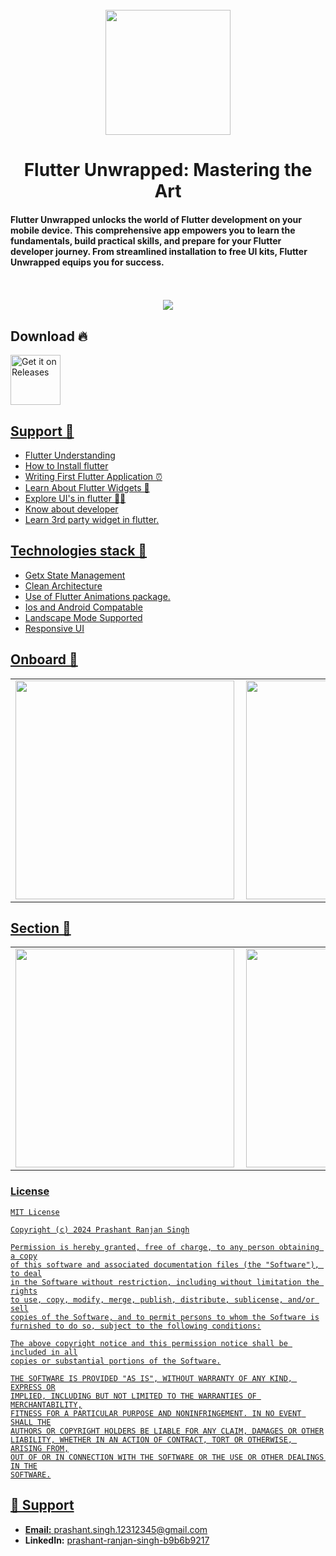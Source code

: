 <div align="center">
</br>
<img src="https://raw.githubusercontent.com/Prashant-ranjan-singh-123/flutter-Unwrapped/master/assets/images/logo_no_bg.png" width="200" />

</div>

<h1 align="center">Flutter Unwrapped: Mastering the Art </h1>
<h4 align="left">Flutter Unwrapped unlocks the world of Flutter development on your mobile device. This comprehensive app empowers you to learn the fundamentals, build practical skills, and prepare for your Flutter developer journey.  From streamlined installation to free UI kits, Flutter Unwrapped equips you for success. </h4>

</br>

<div align="center">
</br>
<img src="https://github.com/Prashant-ranjan-singh-123/flutter-Unwrapped/blob/master/readme_image/priview.png?raw=true"/>

</div>

## Download 🔥
[<img src="https://raw.githubusercontent.com/flocke/andOTP/master/assets/badges/get-it-on-github.png" alt="Get it on Releases" height="80">](https://github.com/Prashant-ranjan-singh-123/flutter-Unwrapped/releases/download/apk-02/app-release.apk)
<a href="https://apt.izzysoft.de/fdroid/index/apk/ru.aleshin.timeplanner" target="_blank">

## Support 📱
- Flutter Understanding
- How to Install flutter
- Writing First Flutter Application ⏰
- Learn About Flutter Widgets 📐
- Explore UI's in flutter 🖤🤍
- Know about developer
- Learn 3rd party widget in flutter.


## Technologies stack 🚀
- Getx State Management
- Clean Architecture
- Use of Flutter Animations package.
- Ios and Android Compatable
- Landscape Mode Supported
- Responsive UI

## Onboard 📸
<table>
  <tr>
    <td valign="top"><img src="https://raw.githubusercontent.com/Prashant-ranjan-singh-123/flutter-Unwrapped/master/readme_image/1.png" align="left" width="350dp"></td>
    <td valign="top"><img src="https://raw.githubusercontent.com/Prashant-ranjan-singh-123/flutter-Unwrapped/master/readme_image/2.png" align="center" width="350dp"></td>
    <td valign="top"><img src="https://raw.githubusercontent.com/Prashant-ranjan-singh-123/flutter-Unwrapped/master/readme_image/3.png" align="right" width="350dp"></td>
 </table>

## Section 📸
<table>
  <tr>
    <td valign="top"><img src="https://raw.githubusercontent.com/Prashant-ranjan-singh-123/flutter-Unwrapped/master/readme_image/4.png" align="left" width="350dp"></td>
    <td valign="top"><img src="https://raw.githubusercontent.com/Prashant-ranjan-singh-123/flutter-Unwrapped/master/readme_image/5.png" align="center" width="350dp"></td>
    <td valign="top"><img src="https://raw.githubusercontent.com/Prashant-ranjan-singh-123/flutter-Unwrapped/master/readme_image/6.png" align="center" width="350dp"></td>
    <td valign="top"><img src="https://raw.githubusercontent.com/Prashant-ranjan-singh-123/flutter-Unwrapped/master/readme_image/7.png" align="right" width="350dp"></td>
 </table>

### License

```
MIT License

Copyright (c) 2024 Prashant Ranjan Singh

Permission is hereby granted, free of charge, to any person obtaining a copy
of this software and associated documentation files (the "Software"), to deal
in the Software without restriction, including without limitation the rights
to use, copy, modify, merge, publish, distribute, sublicense, and/or sell
copies of the Software, and to permit persons to whom the Software is
furnished to do so, subject to the following conditions:

The above copyright notice and this permission notice shall be included in all
copies or substantial portions of the Software.

THE SOFTWARE IS PROVIDED "AS IS", WITHOUT WARRANTY OF ANY KIND, EXPRESS OR
IMPLIED, INCLUDING BUT NOT LIMITED TO THE WARRANTIES OF MERCHANTABILITY,
FITNESS FOR A PARTICULAR PURPOSE AND NONINFRINGEMENT. IN NO EVENT SHALL THE
AUTHORS OR COPYRIGHT HOLDERS BE LIABLE FOR ANY CLAIM, DAMAGES OR OTHER
LIABILITY, WHETHER IN AN ACTION OF CONTRACT, TORT OR OTHERWISE, ARISING FROM,
OUT OF OR IN CONNECTION WITH THE SOFTWARE OR THE USE OR OTHER DEALINGS IN THE
SOFTWARE.
```

## 🙋 Support

- **Email:** [prashant.singh.12312345@gmail.com](https://mail.google.com/mail/u/?authuser=prashant.singh.12312345@gmail.com)
- **LinkedIn:** [prashant-ranjan-singh-b9b6b9217](https://www.linkedin.com/in/prashant-ranjan-singh-b9b6b9217/)
